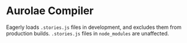 # Aurolae Compiler

Eagerly loads `.stories.js` files in development, and excludes them from production builds. `.stories.js` files in `node_modules` are unaffected.
